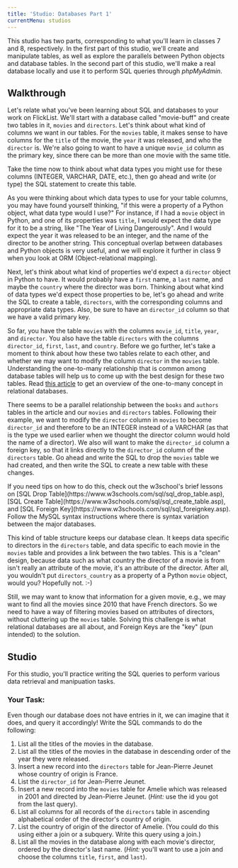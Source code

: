 ```yaml
---
title: 'Studio: Databases Part 1'
currentMenu: studios
---
```


This studio has two parts, corresponding to what you'll learn in classes 7 and 8, respectively. In the first part of this studio, we'll create and manipulate tables, as well as explore the parallels between Python objects and database tables. In the second part of this studio, we'll make a real database locally and use it to perform SQL queries through *phpMyAdmin*.

## Walkthrough

Let's relate what you've been learning about SQL and databases to your work on FlickList. We'll start with a database called "movie-buff" and create two tables in it, `movies` and `directors`. Let's think about what kind of columns we want in our tables. For the `movies` table, it makes sense to have columns for the `title` of the movie, the `year` it was released, and who the `director` is. We're also going to want to have a unique `movie_id` column as the primary key, since there can be more than one movie with the same title.

Take the time now to think about what data types you might use for these columns (INTEGER, VARCHAR, DATE, etc.), then go ahead and write (or type) the SQL statement to create this table.

As you were thinking about which data types to use for your table columns, you may have found yourself thinking, "if this were a property of a Python object, what data type would I use?" For instance, if I had a `movie` object in Python, and one of its properties was `title`, I would expect the data type for it to be a string, like "The Year of Living Dangerously". And I would expect the year it was released to be an integer, and the name of the director to be another string. This conceptual overlap between databases and Python objects is very useful, and we will explore it further in class 9 when you look at ORM (Object-relational mapping).

Next, let's think about what kind of properties we'd expect a `director` object in Python to have. It would probably have a `first` name, a `last` name, and maybe the `country` where the director was born. Thinking about what kind of data types we'd expect those properties to be, let's go ahead and write the SQL to create a table, `directors`, with the corresponding columns and appropriate data types. Also, be sure to have an `director_id` column so that we have a valid primary key.

So far, you have the table `movies` with the columns `movie_id`, `title`, `year`, and `director`. You also have the table `directors` with the columns `director_id`, `first`, `last`, and `country`. Before we go further, let's take a moment to think about how these two tables relate to each other, and whether we may want to modify the column `director` in the `movies` table. Understanding the one-to-many relationship that is common among database tables will help us to come up with the best design for these two tables. Read [this article](http://www.databaseprimer.com/pages/relationship_1tox/) to get an overview of the one-to-many concept in relational databases.

There seems to be a parallel relationship between the `books` and `authors` tables in the article and our `movies` and `directors` tables. Following their example, we want to modify the `director` column in `movies` to become `director_id` and therefore to be an INTEGER instead of a VARCHAR (as that is the type we used earlier when we thought the director column would hold the name of a director). We also will want to make the `director_id` column a foreign key, so that it links directly to the `director_id` column of the `directors` table. Go ahead and write the SQL to drop the `movies` table we had created, and then write the SQL to create a new table with these changes. 

<aside class="aside-note" markdown="1">
If you need tips on how to do this, check out the w3school's brief lessons on [SQL Drop Table](https://www.w3schools.com/sql/sql_drop_table.asp), [SQL Create Table](https://www.w3schools.com/sql/sql_create_table.asp), and [SQL Foreign Key](https://www.w3schools.com/sql/sql_foreignkey.asp). Follow the MySQL syntax instructions where there is syntax variation between the major databases.
</aside>

This kind of table structure keeps our database clean. It keeps data specific to directors in the `directors` table, and data specific to each movie in the `movies` table and provides a link between the two tables. This is a "clean" design, because data such as what country the director of a movie is from isn't really an attribute of the movie, it's an attribute of the director. After all, you wouldn't put `directors_country` as a property of a Python `movie` object, would you? Hopefully not. :-) 

Still, we may want to know that information for a given movie, e.g., we may want to find all the movies since 2010 that have French directors. So we need to have a way of filtering movies based on attributes of directors, without cluttering up the `movies` table. Solving this challenge is what relational databases are all about, and Foreign Keys are the "key" (pun intended) to the solution.

## Studio

For this studio, you'll practice writing the SQL queries to perform various data retrieval and manipuation tasks.

### Your Task: 

Even though our database does not have entries in it, we can imagine that it does, and query it accordingly! Write the SQL commands to do the following:

1. List all the titles of the movies in the database.
2. List all the titles of the movies in the database in descending order of the year they were released.
3. Insert a new record into the `directors` table for Jean-Pierre Jeunet whose country of origin is France.
4. List the `director_id` for Jean-Pierre Jeunet.
5. Insert a new record into the `movies` table for Amelie which was released in 2001 and directed by Jean-Pierre Jeunet. (*Hint:* use the id you got from the last query).
6. List all columns for all records of the `directors` table in ascending alphabetical order of the director's country of origin.
7. List the country of origin of the director of Amelie. (You could do this using either a join or a subquery. Write this query using a join.)
8. List all the movies in the database along with each movie's director, ordered by the director's last name. (*Hint:* you'll want to use a join and choose the columns `title`, `first`, and `last`).